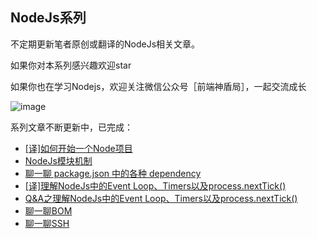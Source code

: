 ## NodeJs系列

不定期更新笔者原创或翻译的NodeJs相关文章。

如果你对本系列感兴趣欢迎star

如果你也在学习Nodejs，欢迎关注微信公众号［前端神盾局］，一起交流成长

![image](https://github.com/F2E-SHIELD/Article-Assets/blob/master/wechat-qrcode.jpg?raw=true)

系列文章不断更新中，已完成：

- [[译]如何开始一个Node项目](https://github.com/F2E-SHIELD/NodeJs-Series/issues/7)
- [NodeJs模块机制](https://github.com/F2E-SHIELD/NodeJs-Series/issues/6)
- [聊一聊 package.json 中的各种 dependency](https://github.com/F2E-SHIELD/NodeJs-Series/issues/3)
- [[译]理解NodeJs中的Event Loop、Timers以及process.nextTick() ](https://github.com/F2E-SHIELD/NodeJs-Series/issues/4)
- [Q&A之理解NodeJs中的Event Loop、Timers以及process.nextTick()](https://github.com/F2E-SHIELD/NodeJs-Series/issues/5)
- [聊一聊BOM](https://github.com/F2E-SHIELD/NodeJs-Series/issues/2)
- [聊一聊SSH](https://github.com/F2E-SHIELD/NodeJs-Series/issues/1)